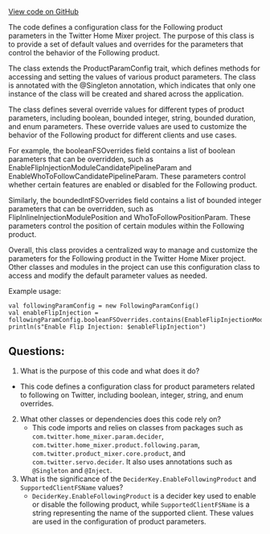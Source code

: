 [View code on GitHub](https://github.com/misbahsy/the-algorithm/home-mixer/server/src/main/scala/com/twitter/home_mixer/product/following/param/FollowingParamConfig.scala)

The code defines a configuration class for the Following product parameters in the Twitter Home Mixer project. The purpose of this class is to provide a set of default values and overrides for the parameters that control the behavior of the Following product. 

The class extends the ProductParamConfig trait, which defines methods for accessing and setting the values of various product parameters. The class is annotated with the @Singleton annotation, which indicates that only one instance of the class will be created and shared across the application. 

The class defines several override values for different types of product parameters, including boolean, bounded integer, string, bounded duration, and enum parameters. These override values are used to customize the behavior of the Following product for different clients and use cases. 

For example, the booleanFSOverrides field contains a list of boolean parameters that can be overridden, such as EnableFlipInjectionModuleCandidatePipelineParam and EnableWhoToFollowCandidatePipelineParam. These parameters control whether certain features are enabled or disabled for the Following product. 

Similarly, the boundedIntFSOverrides field contains a list of bounded integer parameters that can be overridden, such as FlipInlineInjectionModulePosition and WhoToFollowPositionParam. These parameters control the position of certain modules within the Following product. 

Overall, this class provides a centralized way to manage and customize the parameters for the Following product in the Twitter Home Mixer project. Other classes and modules in the project can use this configuration class to access and modify the default parameter values as needed. 

Example usage:

```
val followingParamConfig = new FollowingParamConfig()
val enableFlipInjection = followingParamConfig.booleanFSOverrides.contains(EnableFlipInjectionModuleCandidatePipelineParam)
println(s"Enable Flip Injection: $enableFlipInjection")
```
## Questions: 
 1. What is the purpose of this code and what does it do?
   - This code defines a configuration class for product parameters related to following on Twitter, including boolean, integer, string, and enum overrides.
2. What other classes or dependencies does this code rely on?
   - This code imports and relies on classes from packages such as `com.twitter.home_mixer.param.decider`, `com.twitter.home_mixer.product.following.param`, `com.twitter.product_mixer.core.product`, and `com.twitter.servo.decider`. It also uses annotations such as `@Singleton` and `@Inject`.
3. What is the significance of the `DeciderKey.EnableFollowingProduct` and `SupportedClientFSName` values?
   - `DeciderKey.EnableFollowingProduct` is a decider key used to enable or disable the following product, while `SupportedClientFSName` is a string representing the name of the supported client. These values are used in the configuration of product parameters.